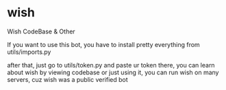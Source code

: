 # wish
Wish CodeBase &amp; Other


If you want to use this bot, you have to install pretty everything from utils/imports.py

after that, just go to utils/token.py and paste ur token there, you can learn about wish by viewing codebase or just using it, you can run wish on many servers, cuz
wish was a public verified bot
